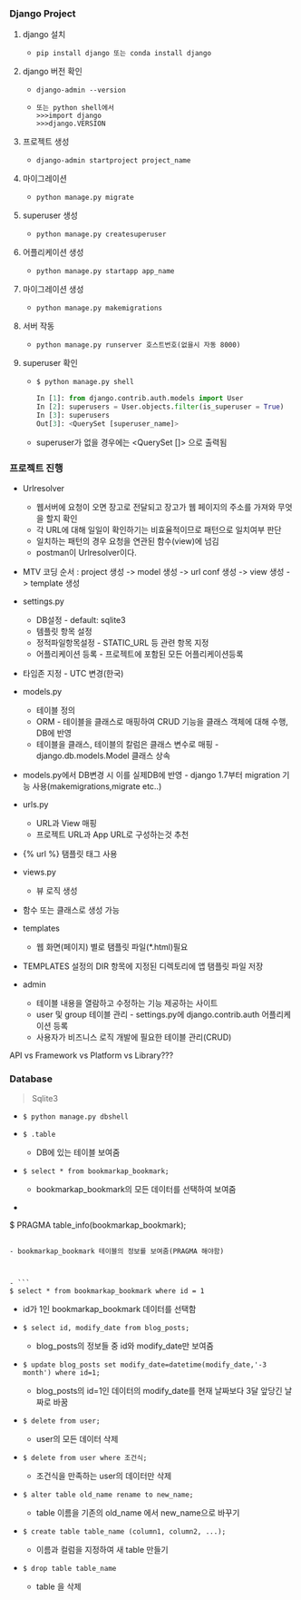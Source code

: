 ### Django Project

1. django 설치

   - ```
     pip install django 또는 conda install django
     ```

2. django 버전 확인

   - ```
     django-admin --version
     ```

   - ```
     또는 python shell에서
     >>>import django
     >>>django.VERSION
     ```

3. 프로젝트 생성

   - ```
     django-admin startproject project_name
     ```

4. 마이그레이션

   - ```
     python manage.py migrate
     ```

5. superuser 생성

   - ```
     python manage.py createsuperuser
     ```

6. 어플리케이션 생성

   - ```
     python manage.py startapp app_name
     ```

7. 마이그레이션 생성

   - ```
     python manage.py makemigrations
     ```

8. 서버 작동

   - ```
     python manage.py runserver 호스트번호(없을시 자동 8000)
     ```

9. superuser 확인

   - ```python
     $ python manage.py shell
     
     In [1]: from django.contrib.auth.models import User
     In [2]: superusers = User.objects.filter(is_superuser = True)
     In [3]: superusers
     Out[3]: <QuerySet [superuser_name]>
     ```

   - superuser가 없을 경우에는 <QuerySet []> 으로 출력됨



### 프로젝트 진행

- Urlresolver
   - 웹서버에 요청이 오면 장고로 전달되고 장고가 웹 페이지의 주소를 가져와 무엇을 할지 확인
   - 각 URL에 대해 일일이 확인하기는 비효율적이므로 패턴으로 일치여부 판단
   - 일치하는 패턴의 경우 요청을 연관된 함수(view)에 넘김

  	* postman이 Urlresolver이다.



- MTV 코딩 순서 : project 생성 -> model 생성 -> url conf 생성 -> view 생성 -> template 생성

  

- settings.py
	
	- DB설정 - default: sqlite3
	- 템플릿 항목 설정
	- 정적파일항목설정 - STATIC_URL 등 관련 항목 지정
	- 어플리케이션 등록 - 프로젝트에 포함된 모든 어플리케이션등록
- 타임존 지정 - UTC 변경(한국)
	
	
	
- models.py
	
	- 테이블 정의
	- ORM - 테이블을 클래스로 매핑하여 CRUD 기능을 클래스 객체에 대해 수행, DB에 반영
	- 테이블을 클래스, 테이블의 칼럼은 클래스 변수로 매핑 - django.db.models.Model 클래스 상속
- models.py에서 DB변경 시 이를 실제DB에 반영 - django 1.7부터 migration 기능 사용(makemigrations,migrate etc..)
	
	
	
- urls.py
	
	- URL과 View 매핑
	- 프로젝트 URL과 App URL로 구성하는것 추천
- {% url %} 탬플릿 태그 사용
	
	
	
- views.py
	
	- 뷰 로직 생성
- 함수 또는 클래스로 생성 가능
	
	
	
- templates
	
	- 웹 화면(페이지) 별로 탬플릿 파일(*.html)필요
- TEMPLATES 설정의 DIR 항목에 지정된 디렉토리에 앱 탬플릿 파일 저장
	
	
	
- admin
	
	- 테이블 내용을 열람하고 수정하는 기능 제공하는 사이트
	- user 및 group 테이블 관리 - settings.py에 django.contrib.auth 어플리케이션 등록
	- 사용자가 비즈니스 로직 개발에 필요한 테이블 관리(CRUD)

API vs Framework vs Platform vs Library???



### Database

> Sqlite3

- ```
  $ python manage.py dbshell
  ```

- ```
  $ .table
  ```

  - DB에 있는 테이블 보여줌

  
  
- ```
  $ select * from bookmarkap_bookmark;
  ```

  - bookmarkap_bookmark의 모든 데이터를 선택하여 보여줌

  
  
-  ```
  $ PRAGMA table_info(bookmarkap_bookmark);
  ```

  - bookmarkap_bookmark 테이블의 정보를 보여줌(PRAGMA 해야함)

  
  
- ```
  $ select * from bookmarkap_bookmark where id = 1
  ```

  - id가 1인 bookmarkap_bookmark 데이터를 선택함

  
  
- ```
  $ select id, modify_date from blog_posts;
  ```

  - blog_posts의 정보들 중 id와 modify_date만 보여줌

  
  
- ```
  $ update blog_posts set modify_date=datetime(modify_date,'-3 month') where id=1;
  ```

  - blog_posts의 id=1인 데이터의 modify_date를 현재 날짜보다 3달 앞당긴 날짜로 바꿈
  
  

- ```
  $ delete from user;
  ```

  - user의 모든 데이터 삭제



- ```
  $ delete from user where 조건식;
  ```

  - 조건식을 만족하는 user의 데이터만 삭제



- ```
  $ alter table old_name rename to new_name;
  ```

  - table 이름을 기존의 old_name 에서 new_name으로 바꾸기



- ```
  $ create table table_name (column1, column2, ...);
  ```

  - 이름과 컬럼을 지정하여 새 table 만들기



- ```
  $ drop table table_name
  ```

  - table 을 삭제